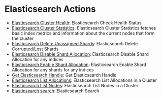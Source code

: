 # Elasticsearch Actions

* [Elasticsearch Cluster Health](https://github.com/unskript/Awesome-CloudOps-Automation/tree/master/ElasticSearch/legos/elasticsearch\_check\_health\_status/README.md): Elasticsearch Check Health Status
* [Elasticsearch Cluster Statistics](https://github.com/unskript/Awesome-CloudOps-Automation/tree/master/ElasticSearch/legos/elasticsearch\_cluster\_statistics/README.md): Elasticsearch Cluster Statistics fetches basic index metrics and information about the current nodes that form the cluster
* [Elasticsearch Delete Unassigned Shards](https://github.com/unskript/Awesome-CloudOps-Automation/tree/master/ElasticSearch/legos/elasticsearch\_delete\_unassigned\_shards/README.md): Elasticsearch Delete Corrupted/Lost Shards
* [Elasticsearch Disable Shard Allocation](https://github.com/unskript/Awesome-CloudOps-Automation/tree/master/ElasticSearch/legos/elasticsearch\_disable\_shard\_allocation/README.md): Elasticsearch Disable Shard Allocation for any indices
* [Elasticsearch Enable Shard Allocation](https://github.com/unskript/Awesome-CloudOps-Automation/tree/master/ElasticSearch/legos/elasticsearch\_enable\_shard\_allocation/README.md): Elasticsearch Enable Shard Allocation for any shards for any indices
* [Get Elasticsearch Handle](https://github.com/unskript/Awesome-CloudOps-Automation/tree/master/ElasticSearch/legos/elasticsearch\_get\_handle/README.md): Get Elasticsearch Handle
* [Elasticsearch List Allocations](https://github.com/unskript/Awesome-CloudOps-Automation/tree/master/ElasticSearch/legos/elasticsearch\_list\_allocations/README.md): Elasticsearch List Allocations in a Cluster
* [Elasticsearch List Nodes](https://github.com/unskript/Awesome-CloudOps-Automation/tree/master/ElasticSearch/legos/elasticsearch\_list\_nodes/README.md): Elasticsearch List Nodes in a Cluster
* [Elasticsearch search](https://github.com/unskript/Awesome-CloudOps-Automation/tree/master/ElasticSearch/legos/elasticsearch\_search\_query/README.md): Elasticsearch Search
